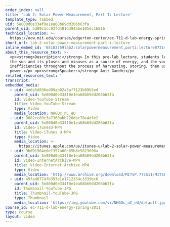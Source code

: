 ```yaml
---
order_index: null
title: 'Lab 2: Solar Power Measurement, Part I: Lecture'
template_type: Tabbed
uid: 5e800d0e334f0e1ea68b69dd206b63fa
parent_uid: bd09c1cc93fd481d39456e105dc16816
technical_location: >-
  https://ocw.mit.edu/courses/edgerton-center/ec-711-d-lab-energy-spring-2011/energy-storage/lab-2-solar-power-measurement-part-i-lecture
short_url: lab-2-solar-power-measurement-part-i-lecture
inline_embed_id: '65103759lab2:solarpowermeasurement,parti:lecture87314245'
about_this_resource_text: >-
  <p><strong>Description:</strong> In this pre-lab lecture, students learn about
  the sun and its pluses and minuses as a source of energy, and the various
  inefficiencies throughout the process of harvesting, storing, then using solar
  power.</p> <p><strong>Speaker:</strong> Amit Gandhi</p>
related_resources_text: ''
transcript: ''
embedded_media:
  - uid: 4eda5d836ed09ab02a3af7123b09b5ed
    parent_uid: 5e800d0e334f0e1ea68b69dd206b63fa
    id: Video-YouTube-Stream
    title: Video-YouTube-Stream
    type: Video
    media_location: NHGOc_nC_eU
  - uid: 9882cc89c3a7360abb220dac70e4dfe2
    parent_uid: 5e800d0e334f0e1ea68b69dd206b63fa
    id: Video-iTunesU-MP4
    title: Video-iTunes U-MP4
    type: Video
    media_location: >-
      https://itunes.apple.com/us/itunes-u/lab-2-solar-power-measurement/id591211144?i=136606450
  - uid: 9bd91964e0ef357a00c65b8e5823096a
    parent_uid: 5e800d0e334f0e1ea68b69dd206b63fa
    id: Video-InternetArchive-MP4
    title: Video-Internet Archive-MP4
    type: Video
    media_location: 'http://www.archive.org/download/MITSP.775S11/MITSP_775S11lab02-1_300k.mp4'
  - uid: 49fad6774fb393e1e1712334c3339bc6
    parent_uid: 5e800d0e334f0e1ea68b69dd206b63fa
    id: Thumbnail-YouTube-JPG
    title: Thumbnail-YouTube-JPG
    type: Thumbnail
    media_location: 'https://img.youtube.com/vi/NHGOc_nC_eU/default.jpg'
course_id: ec-711-d-lab-energy-spring-2011
type: course
layout: video
---
```

